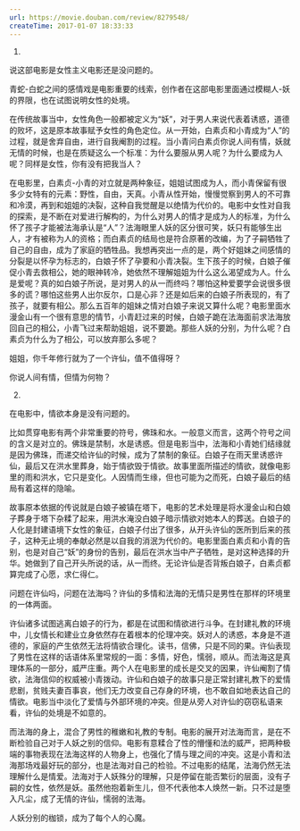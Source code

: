 ```yaml
---
url: https://movie.douban.com/review/8279548/
createTime: 2017-01-07 18:33:33
---
```


1.

说这部电影是女性主义电影还是没问题的。

青蛇-白蛇之间的感情戏是电影重要的线索，创作者在这部电影里面通过模糊人-妖的界限，也在试图说明女性的处境。

在传统故事当中，女性角色一般都被定义为“妖”，对于男人来说代表着诱惑，道德的败坏，这是原本故事赋予女性的角色定位。从一开始，白素贞和小青成为“人”的过程，就是舍弃自由，进行自我阉割的过程。当小青问白素贞你说人间有情，妖就无情的时候，也是在质疑这么一个标准：为什么要服从男人呢？为什么要成为人呢？同样是女性，你有没有把我当人？

在电影里，白素贞-小青的对立就是两种象征，姐姐试图成为人，而小青保留有很多少女特有的元素：野性，自由，天真。小青从性开始，慢慢觉察到男人的不可靠和冷漠，再到和姐姐的决裂，这种自我觉醒是以绝情为代价的。电影中女性对自我的探索，是不断在对爱进行解构的，为什么对男人的情才是成为人的标准，为什么怀了孩子才能被法海承认是“人”？法海眼里人妖的区分很可笑，妖只有能够生出人，才有被称为人的资格；而白素贞的结局也是符合原著的改编，为了子嗣牺牲了自己的自由，成为了家庭的牺牲品。我想再突出一点的是，两个好姐妹之间感情的分裂是以怀孕为标志的，白娘子怀了孕要和小青决裂。生下孩子的时候，白娘子催促小青去救相公，她的眼神转冷，她依然不理解姐姐为什么这么渴望成为人。什么是爱呢？真的如白娘子所说，是对男人的从一而终吗？哪怕这种爱要学会说很多很多的谎？哪怕这些男人出尔反尔，口是心非？还是如后来的白娘子所表现的，有了孩子，就要有相公。那么五百年的姐妹之情对白娘子来说又算什么呢？电影里面水漫金山有一个很有意思的情节，小青赶过来的时候，白娘子跪在法海面前求法海放回自己的相公，小青飞过来帮助姐姐，说不要跪。那些人妖的分别，为什么呢？白素贞为什么为了相公，可以放弃那么多呢？

姐姐，你千年修行就为了一个许仙，值不值得呀？

你说人间有情，但情为何物？

2.

在电影中，情欲本身是没有问题的。

比如贯穿电影有两个非常重要的符号，佛珠和水。一般意义而言，这两个符号之间的含义是对立的。佛珠是禁制，水是诱惑。但是电影当中，法海和小青她们结缘就是因为佛珠，而递交给许仙的时候，成为了禁制的象征。白娘子在雨天里诱惑许仙，最后又在洪水里葬身，始于情欲毁于情欲。故事里面所描述的情欲，就像电影里的雨和洪水，它只是变化。人因情而生缘，但也可能为之而死，白娘子最后的结局有着这样的隐喻。

故事原本依据的传说就是白娘子被镇在塔下，电影的艺术处理是将水漫金山和白娘子葬身于塔下杂糅了起来，用洪水淹没白娘子暗示情欲对她本人的葬送。白娘子的人化是封建语境下女性的象征，白娘子付出了很多，从开头许仙的医所到后来的孩子，这种无止境的奉献必然是以自我的消泯为代价的。电影里面白素贞和小青的告别，也是对自己“妖”的身份的告别，最后在洪水当中产子牺牲，是对这种选择的升华。她做到了自己开头所说的话，从一而终。无论许仙是否背叛白娘子，白素贞都算完成了心愿，求仁得仁。

问题在许仙吗，问题在法海吗？许仙的多情和法海的无情只是男性在那样的环境里的一体两面。

许仙诸多试图逃离白娘子的行为，都是在试图和情欲进行斗争。在封建礼教的环境中，儿女情长和建业立身依然存在着根本的伦理冲突。妖对人的诱惑，本身是不道德的，家庭的产生依然无法将情欲合理化。读书，信佛，只是不同的果。许仙表现了男性在这样的话语体系里常规的一面：多情，好色，懦弱，顺从。而法海这是真理体系的一部分，威严庄重。两个人在电影里的成长是交叉的因果，许仙阉割了情欲，法海信仰的权威被小青拨动。许仙和白娘子的故事只是正常封建礼教下的爱情悲剧，贫贱夫妻百事哀，他们无力改变自己存身的环境，也不敢自如地表达自己的情欲。电影当中淡化了爱情与外部环境的冲突。但是从旁人对许仙的窃窃私语来看，许仙的处境是不如意的。

而法海的身上，混合了男性的稚嫩和礼教的专制。电影的展开对法海而言，是在不断检验自己对于人妖之别的信仰。电影有意糅合了性的懵懂和法的威严，把两种极端的事物表现在法海这样的人物身上，也强化了情与理之间的冲突。这是小青和法海那场戏最好玩的部分，也是法海对自己的检验。不过电影的结尾，法海仍然无法理解什么是情爱。法海对于人妖殊分的理解，只是停留在能否繁衍的层面，没有子嗣的女性，依然是妖。虽然他抱着新生儿，但不代表他本人焕然一新。只不过是堕入凡尘，成了无情的许仙，懦弱的法海。

人妖分别的枷锁，成为了每个人的心魔。